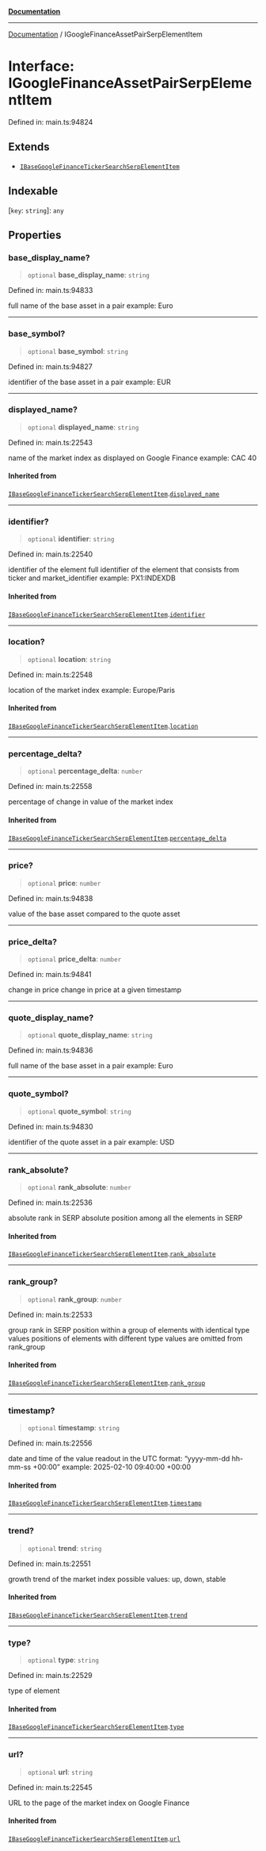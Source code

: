 [**Documentation**](../README.md)

***

[Documentation](../README.md) / IGoogleFinanceAssetPairSerpElementItem

# Interface: IGoogleFinanceAssetPairSerpElementItem

Defined in: main.ts:94824

## Extends

- [`IBaseGoogleFinanceTickerSearchSerpElementItem`](IBaseGoogleFinanceTickerSearchSerpElementItem.md)

## Indexable

\[`key`: `string`\]: `any`

## Properties

### base\_display\_name?

> `optional` **base\_display\_name**: `string`

Defined in: main.ts:94833

full name of the base asset in a pair
example: Euro

***

### base\_symbol?

> `optional` **base\_symbol**: `string`

Defined in: main.ts:94827

identifier of the base asset in a pair
example: EUR

***

### displayed\_name?

> `optional` **displayed\_name**: `string`

Defined in: main.ts:22543

name of the market index as displayed on Google Finance
example: CAC 40

#### Inherited from

[`IBaseGoogleFinanceTickerSearchSerpElementItem`](IBaseGoogleFinanceTickerSearchSerpElementItem.md).[`displayed_name`](IBaseGoogleFinanceTickerSearchSerpElementItem.md#displayed_name)

***

### identifier?

> `optional` **identifier**: `string`

Defined in: main.ts:22540

identifier of the element
full identifier of the element that consists from ticker and market_identifier
example: PX1:INDEXDB

#### Inherited from

[`IBaseGoogleFinanceTickerSearchSerpElementItem`](IBaseGoogleFinanceTickerSearchSerpElementItem.md).[`identifier`](IBaseGoogleFinanceTickerSearchSerpElementItem.md#identifier)

***

### location?

> `optional` **location**: `string`

Defined in: main.ts:22548

location of the market index
example: Europe/Paris

#### Inherited from

[`IBaseGoogleFinanceTickerSearchSerpElementItem`](IBaseGoogleFinanceTickerSearchSerpElementItem.md).[`location`](IBaseGoogleFinanceTickerSearchSerpElementItem.md#location)

***

### percentage\_delta?

> `optional` **percentage\_delta**: `number`

Defined in: main.ts:22558

percentage of change in value of the market index

#### Inherited from

[`IBaseGoogleFinanceTickerSearchSerpElementItem`](IBaseGoogleFinanceTickerSearchSerpElementItem.md).[`percentage_delta`](IBaseGoogleFinanceTickerSearchSerpElementItem.md#percentage_delta)

***

### price?

> `optional` **price**: `number`

Defined in: main.ts:94838

value of the base asset compared to the quote asset

***

### price\_delta?

> `optional` **price\_delta**: `number`

Defined in: main.ts:94841

change in price
change in price at a given timestamp

***

### quote\_display\_name?

> `optional` **quote\_display\_name**: `string`

Defined in: main.ts:94836

full name of the base asset in a pair
example: Euro

***

### quote\_symbol?

> `optional` **quote\_symbol**: `string`

Defined in: main.ts:94830

identifier of the quote asset in a pair
example: USD

***

### rank\_absolute?

> `optional` **rank\_absolute**: `number`

Defined in: main.ts:22536

absolute rank in SERP
absolute position among all the elements in SERP

#### Inherited from

[`IBaseGoogleFinanceTickerSearchSerpElementItem`](IBaseGoogleFinanceTickerSearchSerpElementItem.md).[`rank_absolute`](IBaseGoogleFinanceTickerSearchSerpElementItem.md#rank_absolute)

***

### rank\_group?

> `optional` **rank\_group**: `number`

Defined in: main.ts:22533

group rank in SERP
position within a group of elements with identical type values
positions of elements with different type values are omitted from rank_group

#### Inherited from

[`IBaseGoogleFinanceTickerSearchSerpElementItem`](IBaseGoogleFinanceTickerSearchSerpElementItem.md).[`rank_group`](IBaseGoogleFinanceTickerSearchSerpElementItem.md#rank_group)

***

### timestamp?

> `optional` **timestamp**: `string`

Defined in: main.ts:22556

date and time of the value readout
in the UTC format: “yyyy-mm-dd hh-mm-ss +00:00”
example:
2025-02-10 09:40:00 +00:00

#### Inherited from

[`IBaseGoogleFinanceTickerSearchSerpElementItem`](IBaseGoogleFinanceTickerSearchSerpElementItem.md).[`timestamp`](IBaseGoogleFinanceTickerSearchSerpElementItem.md#timestamp)

***

### trend?

> `optional` **trend**: `string`

Defined in: main.ts:22551

growth trend of the market index
possible values: up, down, stable

#### Inherited from

[`IBaseGoogleFinanceTickerSearchSerpElementItem`](IBaseGoogleFinanceTickerSearchSerpElementItem.md).[`trend`](IBaseGoogleFinanceTickerSearchSerpElementItem.md#trend)

***

### type?

> `optional` **type**: `string`

Defined in: main.ts:22529

type of element

#### Inherited from

[`IBaseGoogleFinanceTickerSearchSerpElementItem`](IBaseGoogleFinanceTickerSearchSerpElementItem.md).[`type`](IBaseGoogleFinanceTickerSearchSerpElementItem.md#type)

***

### url?

> `optional` **url**: `string`

Defined in: main.ts:22545

URL to the page of the market index on Google Finance

#### Inherited from

[`IBaseGoogleFinanceTickerSearchSerpElementItem`](IBaseGoogleFinanceTickerSearchSerpElementItem.md).[`url`](IBaseGoogleFinanceTickerSearchSerpElementItem.md#url)
